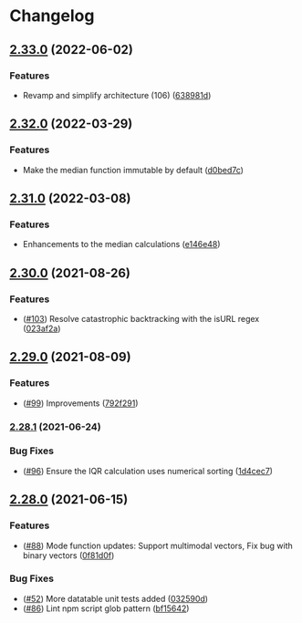 # Changelog

## [2.33.0](https://www.github.com/Hypothesize/standard.js/compare/v2.32.0...v2.33.0) (2022-06-02)


### Features

* Revamp and simplify architecture (106) ([638981d](https://www.github.com/Hypothesize/standard.js/commit/638981da1f9b8b43cd83857661a24c88391e846d))

## [2.32.0](https://www.github.com/Hypothesize/standard.js/compare/v2.31.0...v2.32.0) (2022-03-29)


### Features

* Make the median function immutable by default ([d0bed7c](https://www.github.com/Hypothesize/standard.js/commit/d0bed7c2e7c6525fa2fbeb3ad98464a59aedaf17))

## [2.31.0](https://www.github.com/Hypothesize/standard.js/compare/v2.30.0...v2.31.0) (2022-03-08)


### Features

* Enhancements to the median calculations ([e146e48](https://www.github.com/Hypothesize/standard.js/commit/e146e48bbfc3729370dda7bb67d37b7bf9b11fad))

## [2.30.0](https://www.github.com/Hypothesize/standard.js/compare/v2.29.0...v2.30.0) (2021-08-26)


### Features

* ([#103](https://www.github.com/Hypothesize/standard.js/issues/103)) Resolve catastrophic backtracking with the isURL regex ([023af2a](https://www.github.com/Hypothesize/standard.js/commit/023af2a7548268dfc986ae592d7c519f9730ff5d))

## [2.29.0](https://www.github.com/Hypothesize/standard.js/compare/v2.28.1...v2.29.0) (2021-08-09)


### Features

* ([#99](https://www.github.com/Hypothesize/standard.js/issues/99)) Improvements ([792f291](https://www.github.com/Hypothesize/standard.js/commit/792f29198db3d154a5dbbd926576d7658e7e7958))

### [2.28.1](https://www.github.com/Hypothesize/standard.js/compare/v2.28.0...v2.28.1) (2021-06-24)


### Bug Fixes

* ([#96](https://www.github.com/Hypothesize/standard.js/issues/96)) Ensure the IQR calculation uses numerical sorting ([1d4cec7](https://www.github.com/Hypothesize/standard.js/commit/1d4cec7eaca023620cd1672740cb93e3886143c9))

## [2.28.0](https://www.github.com/Hypothesize/standard.js/compare/v2.27.0...v2.28.0) (2021-06-15)


### Features

* ([#88](https://www.github.com/Hypothesize/standard.js/issues/88)) Mode function updates: Support multimodal vectors, Fix bug with binary vectors ([0f81d0f](https://www.github.com/Hypothesize/standard.js/commit/0f81d0f58b98cb519906282e12ff6699650060a0))


### Bug Fixes

* ([#52](https://www.github.com/Hypothesize/standard.js/issues/52)) More datatable unit tests added ([032590d](https://www.github.com/Hypothesize/standard.js/commit/032590d2c17beb45c5fcf942793433420287c267))
* ([#86](https://www.github.com/Hypothesize/standard.js/issues/86)) Lint npm script glob pattern ([bf15642](https://www.github.com/Hypothesize/standard.js/commit/bf1564285aadd7fcd7f2b2714a20e262116bf96a))
